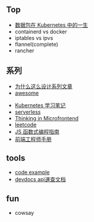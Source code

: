 ## Top
<!-- k8s -->
+ [数据包在 Kubernetes 中的一生](https://blog.fleeto.us/post/life-of-a-packet-in-k8s-1/)
+ containerd vs docker
+ iptables vs ipvs
+ flannel(complete)
+ rancher

## 系列

+ [为什么这么设计系列文章](https://draveness.me/whys-the-design/)
+ [awesome](https://github.com/sindresorhus/awesome)

<!-- others -->
+ [Kubernetes 学习笔记](https://www.huweihuang.com/kubernetes-notes/)
+ [serverless](https://github.com/phodal/serverless)
+ [Thinking in Microfrontend](https://github.com/phodal/microfrontends)
+ [leetcode](https://siddontang.gitbooks.io/leetcode-solution/content/index.html)
+ [JS 函数式编程指南](https://llh911001.gitbooks.io/mostly-adequate-guide-chinese/content/ch1.html)
+ [前端工程师手册](https://leohxj.gitbooks.io/front-end-database/content/html-and-css-basic/index.html)




## tools
+ [code example](https://www.programcreek.com/)
+ [devdocs api速查文档](http://devdocs.io/)


## fun
+ cowsay
